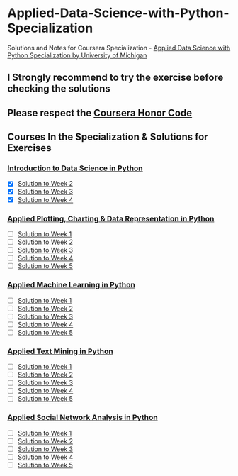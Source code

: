 # Applied-Data-Science-with-Python-Specialization
Solutions and Notes for Coursera Specialization - [Applied Data Science with Python Specialization by University of Michigan](https://www.coursera.org/specializations/data-science-python)

## I Strongly recommend to try the exercise before checking the solutions

## Please respect the [Coursera Honor Code](https://learner.coursera.help/hc/en-us/articles/209818863)

## Courses In the Specialization & Solutions for Exercises 

### [Introduction to Data Science in Python](https://www.coursera.org/learn/python-data-analysis)
- [x] [Solution to Week 2](Introduction-to-Data-Science-in-Python%5Cassignments%5CAssignment%202.ipynb)
- [x] [Solution to Week 3](Introduction-to-Data-Science-in-Python%5Cassignments%5CAssignment%203.ipynb)
- [x] [Solution to Week 4](Introduction-to-Data-Science-in-Python%5Cassignments%5CAssignment%204.ipynb)

### [Applied Plotting, Charting & Data Representation in Python](https://www.coursera.org/learn/python-plotting)
- [ ] [Solution to Week 1]()
- [ ] [Solution to Week 2]()
- [ ] [Solution to Week 3]()
- [ ] [Solution to Week 4]()
- [ ] [Solution to Week 5]()

### [Applied Machine Learning in Python](https://www.coursera.org/learn/python-machine-learning)
- [ ] [Solution to Week 1]()
- [ ] [Solution to Week 2]()
- [ ] [Solution to Week 3]()
- [ ] [Solution to Week 4]()
- [ ] [Solution to Week 5]()

### [Applied Text Mining in Python](https://www.coursera.org/learn/python-text-mining)
- [ ] [Solution to Week 1]()
- [ ] [Solution to Week 2]()
- [ ] [Solution to Week 3]()
- [ ] [Solution to Week 4]()
- [ ] [Solution to Week 5]()

### [Applied Social Network Analysis in Python](https://www.coursera.org/learn/python-social-network-analysis)
- [ ] [Solution to Week 1]()
- [ ] [Solution to Week 2]()
- [ ] [Solution to Week 3]()
- [ ] [Solution to Week 4]()
- [ ] [Solution to Week 5]()